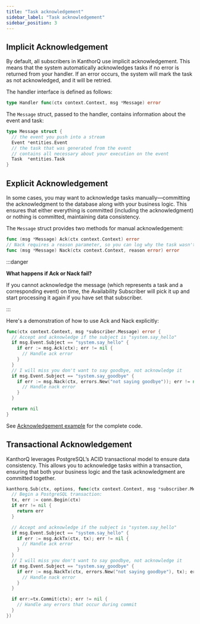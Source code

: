 ```yaml
---
title: "Task acknowledgement"
sidebar_label: "Task acknowledgement"
sidebar_position: 3
---
```


## Implicit Acknowledgement

By default, all subscribers in KanthorQ use implicit acknowledgement. This means that the system automatically acknowledges tasks if no error is returned from your handler. If an error occurs, the system will mark the task as not acknowledged, and it will be retried.

The handler interface is defined as follows:

```go
type Handler func(ctx context.Context, msg *Message) error
```

The `Message` struct, passed to the handler, contains information about the event and task:

```go
type Message struct {
  // the event you push into a stream
  Event *entities.Event
  // the task that was generated from the event
  // contains all necessary about your execution on the event
  Task  *entities.Task
}
```

## Explicit Acknowledgement

In some cases, you may want to acknowledge tasks manually—committing the acknowledgment to the database along with your business logic. This ensures that either everything is committed (including the acknowledgment) or nothing is committed, maintaining data consistency.

The `Message` struct provides two methods for manual acknowledgement:

```go
func (msg *Message) Ack(ctx context.Context) error
// Nack requires a reason parameter, so you can log why the task wasn't acknowledged
func (msg *Message) Nack(ctx context.Context, reason error) error
```

:::danger

**What happens if Ack or Nack fail?**

If you cannot acknowledge the message (which represents a task and a corresponding event) on time, the Availability Subscriber will pick it up and start processing it again if you have set that subscriber.

:::

Here's a demonstration of how to use Ack and Nack explicitly:

```go
func(ctx context.Context, msg *subscriber.Message) error {
  // Accept and acknowledge if the subject is "system.say_hello"
  if msg.Event.Subject == "system.say_hello" {
    if err := msg.Ack(ctx); err != nil {
      // Handle ack error
    }
  }
  // I will miss you don't want to say goodbye, not acknowledge it
  if msg.Event.Subject == "system.say_goodbye" {
    if err := msg.Nack(ctx, errors.New("not saying goodbye")); err != nil {
      // Handle nack error
    }
  }

  return nil
}
```

See [Acknowledgement example](https://github.com/kanthorlabs/kanthorq/blob/main/example/acknowledgement/main.go) for the complete code.

## Transactional Acknowledgement

KanthorQ leverages PostgreSQL’s ACID transactional model to ensure data consistency. This allows you to acknowledge tasks within a transaction, ensuring that both your business logic and the task acknowledgment are committed together.

```go
kanthorq.Sub(ctx, options, func(ctx context.Context, msg *subscriber.Message) error {
  // Begin a PostgreSQL transaction:
  tx, err := conn.Begin(ctx)
  if err != nil {
    return err
  }

  // Accept and acknowledge if the subject is "system.say_hello"
  if msg.Event.Subject == "system.say_hello" {
    if err := msg.AckTx(ctx, tx); err != nil {
      // Handle ack error
    }
  }
  // I will miss you don't want to say goodbye, not acknowledge it
  if msg.Event.Subject == "system.say_goodbye" {
    if err := msg.NackTx(ctx, errors.New("not saying goodbye"), tx); err != nil {
      // Handle nack error
    }
  }

  if err:=tx.Commit(ctx); err != nil {
    // Handle any errors that occur during commit
  }
})
```
